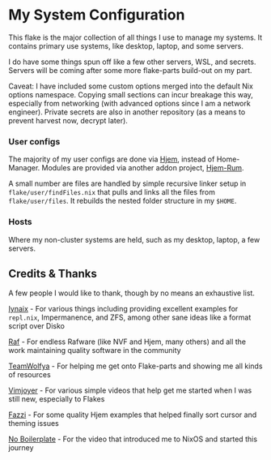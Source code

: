# My System Configuration

This flake is the major collection of all things I use to manage my systems. It contains primary use systems, like desktop, laptop, and some servers.

I do have some things spun off like a few other servers, WSL, and secrets. Servers will be coming after some more flake-parts build-out on my part.

Caveat: I have included some custom options merged into the default Nix options namespace. Copying small sections can incur breakage this way, especially from networking (with advanced options since I am a network engineer). Private secrets are also in another repository (as a means to prevent harvest now, decrypt later).

### User configs

The majority of my user configs are done via [Hjem](https://github.com/feel-co/hjem), instead of Home-Manager. Modules are provided via another addon project, [Hjem-Rum](https://github.com/snugnug/hjem-rum).

A small number are files are handled by simple recursive linker setup in `flake/user/findFiles.nix` that pulls and links all the files from `flake/user/files`. It rebuilds the nested folder structure in my `$HOME`.

### Hosts

Where my non-cluster systems are held, such as my desktop, laptop, a few servers.

## Credits & Thanks

A few people I would like to thank, though by no means an exhaustive list.

[Iynaix](https://github.com/iynaix/) - For various things including providing excellent examples for `repl.nix`, Impermanence, and ZFS, among other sane ideas like a format script over Disko

[Raf](https://github.com/notashelf/) - For endless Rafware (like NVF and Hjem, many others) and all the work maintaining quality software in the community

[TeamWolfya](https://github.com/teamwolfyta) - For helping me get onto Flake-parts and showing me all kinds of resources

[Vimjoyer](https://www.youtube.com/@vimjoyer) - For various simple videos that help get me started when I was still new, especially to Flakes

[Fazzi](https://gitlab.com/fazzi/nixohess) - For some quality Hjem examples that helped finally sort cursor and theming issues

[No Boilerplate](https://www.youtube.com/watch?v=CwfKlX3rA6E) - For the video that introduced me to NixOS and started this journey
